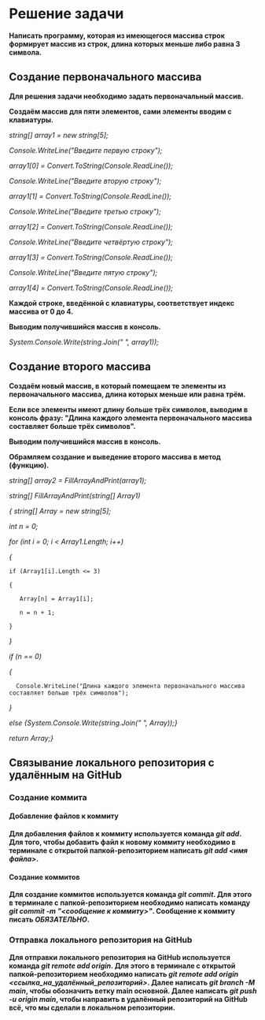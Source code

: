 # Решение задачи
**Написать программу, которая из имеющегося массива строк формирует массив из строк, длина которых меньше либо равна 3 символа.**

## Создание первоначального массива
**Для решения задачи необходимо задать первоначальный массив.**

**Создаём массив для пяти элементов, сами элементы вводим с клавиатуры.**

*string[] array1 = new string[5];*

*Console.WriteLine("Введите первую строку");*

*array1[0] = Convert.ToString(Console.ReadLine());*

*Console.WriteLine("Введите вторую строку");*

*array1[1] = Convert.ToString(Console.ReadLine());*

*Console.WriteLine("Введите третью строку");*

*array1[2] = Convert.ToString(Console.ReadLine());*

*Console.WriteLine("Введите четвёртую строку");*

*array1[3] = Convert.ToString(Console.ReadLine());*

*Console.WriteLine("Введите пятую строку");*

*array1[4] = Convert.ToString(Console.ReadLine());*

**Каждой строке, введённой с клавиатуры, соответствует индекс массива от 0 до 4.**

**Выводим получившийся массив в консоль.**

*System.Console.Write(string.Join(" ", array1));*

## Создание второго массива
**Создаём новый массив, в который помещаем те элементы из первоначального массива, длина которых меньше или равна трём.**

**Если все элементы имеют длину больше трёх символов, выводим в консоль фразу: "Длина каждого элемента первоначального массива составляет больше трёх символов".**

**Выводим получившийся массив в консоль.**

**Обрамляем создание и выведение второго массива в метод (функцию).**

*string[] array2 = FillArrayAndPrint(array1);*

*string[] FillArrayAndPrint(string[] Array1)*

*{ string[] Array = new string[5];*

  *int n = 0;*
  
  *for (int i = 0; i < Array1.Length; i++)*
  
  *{*
  
    if (Array1[i].Length <= 3)
    
    {
    
       Array[n] = Array1[i];
        
       n = n + 1;
        
    }
    
   *}*
   
 *if (n == 0)*
   
  *{*
    
      Console.WriteLine("Длина каждого элемента первоначального массива составляет больше трёх символов");
        
  *}*
    
*else {System.Console.Write(string.Join(" ", Array));}*
  
*return Array;}*
  
## Связывание локального репозитория с удалённым на GitHub
  
### Создание коммита
  
#### Добавление файлов к коммиту
**Для добавления файлов к коммиту используется команда *git add*. Для того, чтобы добавить файл к новому коммиту необходимо в терминале с открытой папкой-репозиторием написать *git add <имя файла>*.**

#### Создание коммитов
**Для создание коммитов используется команда *git commit*. Для этого в терминале с папкой-репозиторием необходимо написать команду *git commit -m "<сообщение к коммиту>"*. Сообщение к коммиту писать ***ОБЯЗАТЕЛЬНО***.** 

### Отправка локального репозитория на GitHub
**Для отправки локального репозитория на GitHub используется команда *git remote add origin*. Для этого в терминале с открытой папкой-репозиторием необходимо написать *git remote add origin <ссылка_на_удалённый_репозиторий>*. Далее написать *git branch -M main*, чтобы обозначить ветку main основной. Далее написать *git push -u origin main*, чтобы направить в удалённый репозиторий на GitHub всё, что мы сделали в локальном репозитории.**
